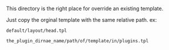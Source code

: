 This directory is the right place for override an existing template.

Just copy the orginal template with the same relative path.
ex:
```
default/layout/head.tpl

the_plugin_dirnae_name/path/of/template/in/plugins.tpl
```
